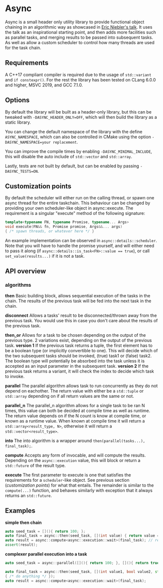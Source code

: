 # Async

Async is a small header only utility library to provide functional object chaining in an algorithmic way as showcased in [Eric Niebler's talk](https://www.youtube.com/watch?v=KJIluFH011k). It uses the talk as an inspirational starting point, and then adds more facilities such as parallel tasks, and merging results to be passed into subsequent tasks. As well as allow a custom scheduler to control how many threads are used for the task chain.

## Requirements

A C++17 compliant compiler is required due to the usage of `std::variant` and `if constexpr()`. For the rest the library has been tested on CLang 6.0.0 and higher, MSVC 2019, and GCC 7.1.0.

## Options

By default the library will be built as a header-only library, but this can be tweaked with `-DASYNC_HEADER_ONLY=OFF`, which will then build the library as a static library.

You can change the default namespace of the library with the define `ASYNC_NAMESPACE`, which can also be controlled in CMake using the option `-DASYNC_NAMESPACE=your replacement`.

You can improve the compile times by enabling `-DASYNC_MINIMAL_INCLUDE`, this will disable the auto include of `std::vector` and `std::array`.

Lastly, tests are not built by default, but can be enabled by passing `-DASYNC_TESTS=ON`.

## Customization points

By default the scheduler will either run on the calling thread, or spawn one async thread for the entire taskchain. This behaviour can be changed by providing your own scheduler-like object in async::execute. The requirement is a singular "execute" method of the following signature:
```cpp
template<typename FN, typename Promise, typename... Args>
void execute(FN&& fn, Promise promise, Args&&... args)
{ /* spawn threads, or whatever here */ }
```

An example implementation can be observed in `async::details::scheduler`. Note that you will have to handle the promise yourself, and will either need to pass it along (if `async::details::is_task<FN>::value == true`), or call `set_value(results...)` if it is not a task.

## API overview
### algorithms
**then**
Basic building block, allows sequential execution of the tasks in the chain. The results of the previous task will be fed into the next task in the chain.

**disconnect**
Allows a tasks' result to be disconnected/thrown away from the previous task. You would use this in case you don't care about the results of the previous task.

**then_or**
Allows for a task to be chosen depending on the output of the previous type. 2 variations exist, depending on the output of the previous task.
**version 1**
If the previous task returns a tuple, the first element has to be a boolean type (or implicitly convertible to one). This will decide which of the two subsequent tasks should be invoked, (true) task1 or (false) task2. The boolean type will potentially be absorbed into the task unless it is accepted as an input parameter in the subsequent task.
**version 2**
If the previous task returns a variant, it will check the index to decide which task to invoke.

**parallel**
The parallel algorithm allows task to run concurrently as they do not depend on eachother. The return value with either be a `std::tuple` or `std::array` depending on if all return values are the same or not.

**parallel_n**
The parallel_n algorithm allows for a single task to be ran N times, this value can both be decided at compile time as well as runtime. The return value depends on if the N count is know at compile time, or known as a runtime value. When known at compile time it will return a `std::array<result_type, N>`, otherwise it will return a `std::vector<result_type>`.

**into**
The into algorithm is a wrapper around `then(parallel(tasks...), final_task);`.

**compute**
Accepts any form of invocable, and will compute the results. Depending on the `async::execution` value, this will block or return a `std::future` of the result type.

**execute**
The first parameter to execute is one that satisfies the requirements for a `scheduler`-like object. See previous section (*customization points*) for what that entails. The remainder is similar to the `compute(...)` function, and behaves similarly with exception that it always returns an `std::future`.

## Examples

**simple then chain**
```cpp
auto seed_task = [](){ return 100; };
auto final_task = async::then(seed_task, [](int value) { return value == 100;});
auto result = async::compute<async::execution::wait>(final_task); // returns the type of the last task.
assert(result);
```

**complexer parallel execution into a task**
```cpp
auto seed_task = async::parallel([](){ return 100; }, [](){ return true; }, []() -> std::string { return "hello"; });

auto final_task = async::then(seed_task, [](int value1, bool value2, std::string message) 
{ /* do anything */ });
auto result = async::compute<async::execution::wait>(final_task); 
```
